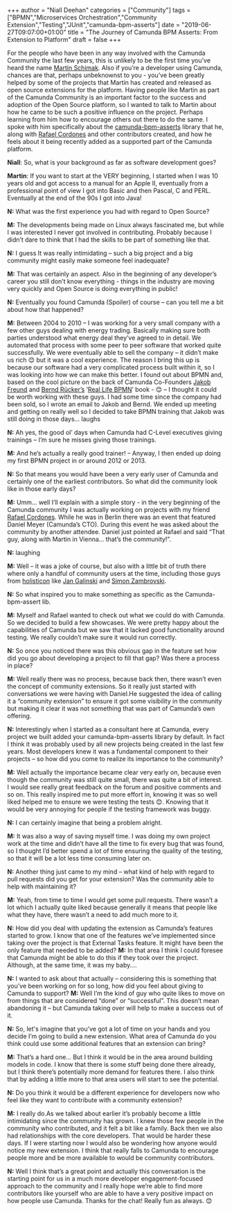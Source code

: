 +++
author = "Niall Deehan"
categories = ["Community"]
tags = ["BPMN","Microservices Orchestration","Community Extension","Testing","JUnit","camunda-bpm-asserts"]
date = "2019-06-27T09:07:00+01:00"
title = "The Journey of Camunda BPM Asserts: From Extension to Platform"
draft = false
+++

For the people who have been in any way involved with the Camunda Community the last few years, this is unlikely to be the first time you’ve heard the name [Martin Schimak](https://github.com/martinschimak). Also if you’re a developer using Camunda, chances are that, perhaps unbeknownst to you - you’ve been greatly helped by some of the projects that Martin has created and released as open source extensions for the platform.
Having people like Martin as part of the Camunda Community is an important factor to the success and adoption of the Open Source platform, so I wanted to talk to Martin about how he came to be such a positive influence on the project. Perhaps learning from him how to encourage others out there to do the same.
I spoke with him specifically about the [camunda-bpm-asserts](https://github.com/camunda/camunda-bpm-assert) library that he, along with [Rafael Cordones](https://github.com/rafacm ) and other contributors created, and how he feels about it being recently added as a supported part of the Camunda platform.

<!--more-->

**Niall**: So, what is your background as far as software development goes?

**Martin**: If you want to start at the VERY beginning, I started when I was 10 years old and got access to a manual for an Apple II, eventually from a professional point of view I got into Basic and then Pascal, C and PERL. Eventually at the end of the 90s I got into Java!

**N:** What was the first experience you had with regard to Open Source?

**M:** The developments being made on Linux always fascinated me, but while I was interested I never got involved in contributing. Probably because I didn’t dare to think that I had the skills to be part of something like that.

**N:** I guess It was really intimidating – such a big project and a big community might easily make someone feel inadequate?

**M:** That was certainly an aspect. Also in the beginning of any developer’s career you still don’t know everything - things in the industry are moving very quickly and Open Source is doing everything in public!

**N:** Eventually you found Camunda (Spoiler) of course – can you tell me a bit about how that happened?

**M:** Between 2004 to 2010 – I was working for a very small company with a few other guys dealing with energy trading. Basically making sure both parties understood what energy deal they’ve agreed to in detail. We automated that process with some peer to peer software that worked quite successfully. We were eventually able to sell the company – it didn’t make us rich 😊 but it was a cool experience. The reason I bring this up is because our software had a very complicated process built within it, so I was looking into how we can make this better. I found out about BPMN and, based on the cool picture on the back of Camunda Co-Founders [Jakob Freund](https://twitter.com/jakobfreund) and [Bernd Rücker’s](https://blog.bernd-ruecker.com/) ‘[Real Life BPMN](https://www.amazon.de/Real-Life-BPMN-Analyze-Automate-Processes/dp/1480034983)’ book - 😊 – I thought it could be worth working with these guys. I had some time since the company had been sold, so I wrote an email to Jakob and Bernd. We ended up meeting and getting on really well so I decided to take BPMN training that Jakob was still doing in those days… laughs

**N:** Ah yes, the good ol’ days when Camunda had C-Level executives giving trainings – I’m sure he misses giving those trainings.

**M:** And he’s actually a really good trainer! – Anyway, I then ended up doing my first BPMN project in or around 2012 or 2013.

**N:** So that means you would have been a very early user of Camunda and certainly one of the earliest contributors. So what did the community look like in those early days?

**M:** Umm… well I’ll explain with a simple story - in the very beginning of the Camunda community I was actually working on projects with my friend [Rafael Cordones](https://github.com/rafacm). While he was in Berlin there was an event that featured Daniel Meyer (Camunda’s CTO). During this event he was asked about the community by another attendee. Daniel just pointed at Rafael and said “That guy, along with Martin in Vienna…  that’s the community!”.

**N:** laughing

**M:** Well – it was a joke of course, but also with a little bit of truth there where only a handful of community users at the time, including those guys from [holisticon](https://www.holisticon.de/) like [Jan Galinski](https://github.com/jangalinski ) and [Simon Zambrovski](https://github.com/zambrovski).

**N:** So what inspired you to make something as specific as the Camunda-bpm-assert lib.

**M:** Myself and Rafael wanted to check out what we could do with Camunda. So we decided to build a few showcases.  We were pretty happy about the capabilities of Camunda but we saw that it lacked good functionality around testing. We really couldn’t make sure it would run correctly.

**N:** So once you noticed there was this obvious gap in the feature set how did you go about developing a project to fill that gap? Was there a process in place?

**M:** Well really there was no process, because back then, there wasn’t even the concept of community extensions. So it really just started with conversations we were having with Daniel.He suggested the idea of calling it a “community extension” to ensure it got some visibility in the community but making it clear it was not something that was part of Camunda’s own offering.

**N:** Interestingly when I started as a consultant here at  Camunda, every project we built added your camunda-bpm-asserts library by default. In fact I think it was probably used by all new projects being created in the last few years. Most developers knew it was  a fundamental component to their projects – so how did you come to realize its importance to the community?

**M:** Well actually the importance became clear very early on, because even though the community was still quite small, there was quite a bit of interest. I would see really great feedback on the forum and positive comments and so on. This really inspired me to put more effort in, knowing it was so well liked helped me to ensure we were testing the tests 😊. Knowing that it would be very annoying for people if the testing framework was buggy.

**N:** I can certainly imagine that being a problem alright.

**M:** It was also a way of saving myself time. I was doing my own project work at the time and didn’t have all the time to fix every bug that was found, so I thought I’d better spend a lot of time ensuring the quality of the testing, so that it will be a lot less time consuming later on.


**N:** Another thing just came to my mind – what kind of help with regard to pull requests did you get for your extension? Was the community able to help with maintaining it?


**M:** Yeah, from time to time I would get some pull requests. There wasn’t a lot which I actually quite liked because generally it means that people like what they have, there wasn’t a need to add much more to it.

**N:** How did you deal with updating the extension as Camunda’s features started to grow. I know that one of the features we’ve implemented since taking over the project is that External Tasks feature. It might have been the only feature that needed to be added?
**M:** In that area I think I could foresee that Camunda might be able to do this if they took over the project. Although, at the same time, it was my baby….

**N:** I wanted to ask about that actually – considering this is something that you’ve been working on for so long, how did you feel about giving to Camunda to support?
**M:** Well I’m the kind of guy who quite likes to move on from things that are considered “done” or “successful”. This doesn’t mean abandoning  it – but Camunda taking over will help to make a success out of it.

**N:** So, let's imagine that you’ve got a lot of time on your hands and you decide I’m going to build a new extension. What area of Camunda do you think could use some additional features that an extension can bring?

**M:** That’s a hard one… But I think it would be in the area around building models in code. I know that there is some stuff being done there already, but I think there’s potentially more demand for features there. I also think that by adding a little more to that area users will start to see the potential.

**N:** Do you think it would be a different experience for developers now who feel like they want to contribute with a community extension?

**M:** I really do.As we talked about earlier it’s probably become a little intimidating since the community has grown. I knew those few people in the community who contributed, and it felt a bit like a family. Back then we also had relationships with the core developers. That would be harder these days. If I were starting now I would also be wondering how anyone would notice my new extension. I think that really falls to Camunda to encourage people more and be more available to would be community contributors.

**N:** Well I think that’s a great point and actually this conversation is the starting point for us in a much more developer engagement-focused approach to the community and I really hope we’re able to find more contributors like yourself who are able to have a very positive impact on how people use Camunda. Thanks for the chat! Really fun as always. 😊

